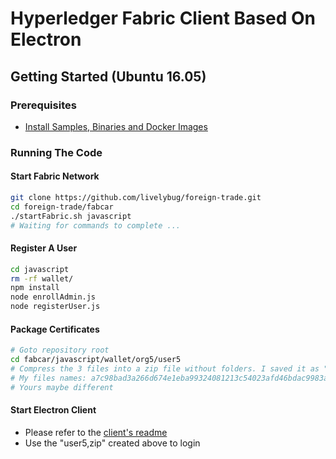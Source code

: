 # Hyperledger Fabric Client Based On Electron

## Getting Started (Ubuntu 16.05)

### Prerequisites
* [Install Samples, Binaries and Docker Images](https://hyperledger-fabric.readthedocs.io/en/release-1.4/install.html)

### Running The Code
#### Start Fabric Network
```bash
git clone https://github.com/livelybug/foreign-trade.git
cd foreign-trade/fabcar
./startFabric.sh javascript
# Waiting for commands to complete ...
```

#### Register A User
```bash
cd javascript
rm -rf wallet/
npm install
node enrollAdmin.js
node registerUser.js
```

#### Package Certificates
```bash
# Goto repository root
cd fabcar/javascript/wallet/org5/user5
# Compress the 3 files into a zip file without folders. I saved it as "user5,zip" for latter reference
# My files names: a7c98bad3a266d674e1eba99324081213c54023afd46bdac9983a90eba542d8b-priv  a7c98bad3a266d674e1eba99324081213c54023afd46bdac9983a90eba542d8b-pub  user5
# Yours maybe different
```

#### Start Electron Client
* Please refer to the [client's readme](frontend/my-app/README.md)
* Use the "user5,zip" created above to login
